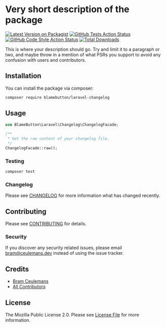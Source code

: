 # Very short description of the package

[![Latest Version on Packagist](https://img.shields.io/packagist/v/blamebutton/laravel-changelog.svg?style=flat-square)](https://packagist.org/packages/blamebutton/laravel-changelog)
[![GitHub Tests Action Status](https://img.shields.io/github/workflow/status/blamebutton/laravel-changelog/run-tests?label=tests)](https://github.com/blamebutton/laravel-changelog/actions?query=workflow%3Arun-tests+branch%3Amain)
[![GitHub Code Style Action Status](https://img.shields.io/github/workflow/status/blamebutton/laravel-changelog/Check%20&%20fix%20styling?label=code%20style)](https://github.com/blamebutton/laravel-changelog/actions?query=workflow%3A"Check+%26+fix+styling"+branch%3Amain)
[![Total Downloads](https://img.shields.io/packagist/dt/blamebutton/laravel-changelog.svg?style=flat-square)](https://packagist.org/packages/blamebutton/laravel-changelog)

This is where your description should go. Try and limit it to a paragraph or two, and maybe throw in a mention of what PSRs you support to avoid any confusion with users and contributors.

## Installation

You can install the package via composer:

```bash
composer require blamebutton/laravel-changelog
```

## Usage

```php
use BlameButton\Laravel\Changelog\ChangelogFacade;

/** 
 * Get the raw content of your changelog file. 
 */
ChangelogFacade::raw();
```

### Testing

```bash
composer test
```

### Changelog

Please see [CHANGELOG](CHANGELOG.md) for more information what has changed recently.

## Contributing

Please see [CONTRIBUTING](CONTRIBUTING.md) for details.

### Security

If you discover any security related issues, please email bram@ceulemans.dev instead of using the issue tracker.

## Credits

-   [Bram Ceulemans](https://github.com/blamebutton)
-   [All Contributors](../../contributors)

## License

The Mozilla Public License 2.0. Please see [License File](LICENSE.md) for more information.
